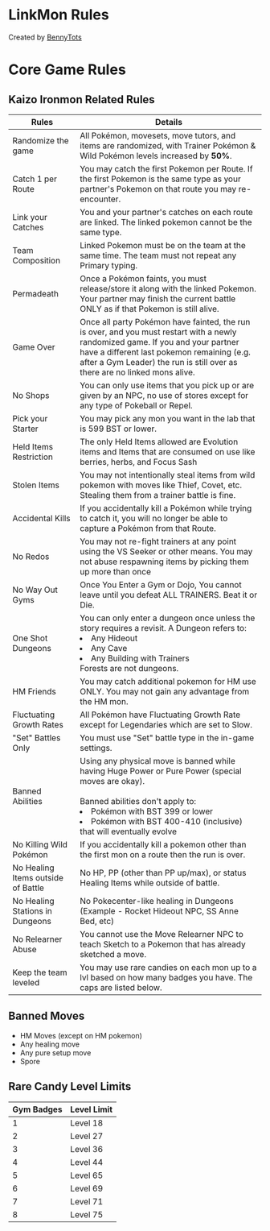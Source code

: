 # LinkMon Rules

Created by [BennyTots](https://www.twitch.tv/bennytots)

# Core Game Rules

## Kaizo Ironmon Related Rules
| Rules | Details |
| --- | --- |
| Randomize the game | All Pokémon, movesets, move tutors, and items are randomized, with Trainer Pokémon & Wild Pokémon levels increased by <b>50%</b>. |
| Catch 1 per Route | You may catch the first Pokemon per Route. If the first Pokemon is the same type as your partner's Pokemon on that route you may re-encounter. |
| Link your Catches | You and your partner's catches on each route are linked. The linked pokemon cannot be the same type. |
| Team Composition | Linked Pokemon must be on the team at the same time. The team must not repeat any Primary typing. |
| Permadeath | Once a Pokémon faints, you must release/store it along with the linked Pokemon. Your partner may finish the current battle ONLY as if that Pokemon is still alive. | 
| Game Over | Once all party Pokémon have fainted, the run is over, and you must restart with a newly randomized game. If you and your partner have a different last pokemon remaining (e.g. after a Gym Leader) the run is still over as there are no linked mons alive. |
| No Shops | You can only use items that you pick up or are given by an NPC, no use of stores except for any type of Pokeball or Repel. |
| Pick your Starter | You may pick any mon you want in the lab that is 599 BST or lower. |
| Held Items Restriction | The only Held Items allowed are Evolution items and Items that are consumed on use like berries, herbs, and Focus Sash |
| Stolen Items | You may not intentionally steal items from wild pokemon with moves like Thief, Covet, etc. Stealing them from a trainer battle is fine. |
| Accidental Kills | If you accidentally kill a Pokémon while trying to catch it, you will no longer be able to capture a Pokémon from that Route. |
| No Redos | You may not re-fight trainers at any point using the VS Seeker or other means. You may not abuse respawning items by picking them up more than once |
| No Way Out Gyms | Once You Enter a Gym or Dojo, You cannot leave until you defeat ALL TRAINERS. Beat it or Die. |
| One Shot Dungeons | You can only enter a dungeon once unless the story requires a revisit. A Dungeon refers to:<li>Any Hideout</li><li>Any Cave</li><li>Any Building with Trainers</li>Forests are not dungeons. |
| HM Friends | You may catch additional pokemon for HM use ONLY. You may not gain any advantage from the HM mon. |
| Fluctuating Growth Rates | All Pokémon have Fluctuating Growth Rate except for Legendaries which are set to Slow. |
| "Set" Battles Only | You must use "Set" battle type in the in-game settings. |
| Banned Abilities | Using any physical move is banned while having Huge Power or Pure Power (special moves are okay).<br><br>Banned abilities don't apply to:<li>Pokémon with BST 399 or lower</li><li>Pokémon with BST 400-410 (inclusive) that will eventually evolve</li> |
| No Killing Wild Pokémon | If you accidentally kill a pokemon other than the first mon on a route then the run is over. |
| No Healing Items outside of Battle | No HP, PP (other than PP up/max), or status Healing Items while outside of battle. |
| No Healing Stations in Dungeons | No Pokecenter-like healing in Dungeons (Example - Rocket Hideout NPC, SS Anne Bed, etc) |
| No Relearner Abuse | You cannot use the Move Relearner NPC to teach Sketch to a Pokemon that has already sketched a move. |
| Keep the team leveled | You may use rare candies on each mon up to a lvl based on how many badges you have. The caps are listed below. |

## Banned Moves
* HM Moves (except on HM pokemon)
* Any healing move
* Any pure setup move
* Spore

## Rare Candy Level Limits
| Gym Badges | Level Limit |
| --- | --- |
| 1 | Level 18 |
| 2 | Level 27 |
| 3 | Level 36 |
| 4 | Level 44 |
| 5 | Level 65 |
| 6 | Level 69 |
| 7 | Level 71 |
| 8 | Level 75 |
